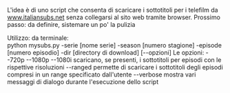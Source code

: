 L'idea è di uno script che consenta di scaricare i sottotitoli per i telefilm da www.italiansubs.net
senza collegarsi al sito web tramite browser.
Prossimo passo: da definire, sistemare un po' la pulizia

Utilizzo:
da terminale:	
	python mysubs.py -serie [nome serie] -season [numero stagione] -episode [numero episodio] -dir [directory di download] [--opzioni]
Le opzioni:
--720p
--1080p
--1080i
scaricano, se presenti, i sottotitoli per episodi con le  rispettive risoluzioni
--ranged
permette di scaricare i sottotitoli degli episodi compresi in un range specificato dall'utente
--verbose
mostra vari messaggi di dialogo durante l'esecuzione dello script


